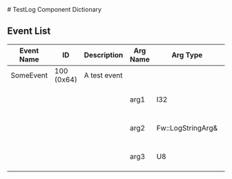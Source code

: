 <title>TestLog Component Dictionary</title>
# TestLog Component Dictionary



## Event List

|Event Name|ID|Description|Arg Name|Arg Type|Arg Size|Description
|---|---|---|---|---|---|---|
|SomeEvent|100 (0x64)|A test event| | | | |
| | | |arg1|I32||The I32 command argument|    
| | | |arg2|Fw::LogStringArg&|15|The F32 command argument|    
| | | |arg3|U8||The U8 command argument|    
